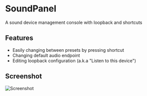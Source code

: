 # SoundPanel
A sound device management console with loopback and shortcuts

## Features
* Easily changing between presets by pressing shortcut
* Changing default audio endpoint
* Editing loopback configuration (a.k.a "Listen to this device")

## Screenshot
![Screenshot](https://i.imgur.com/AzXMzwq.png)
